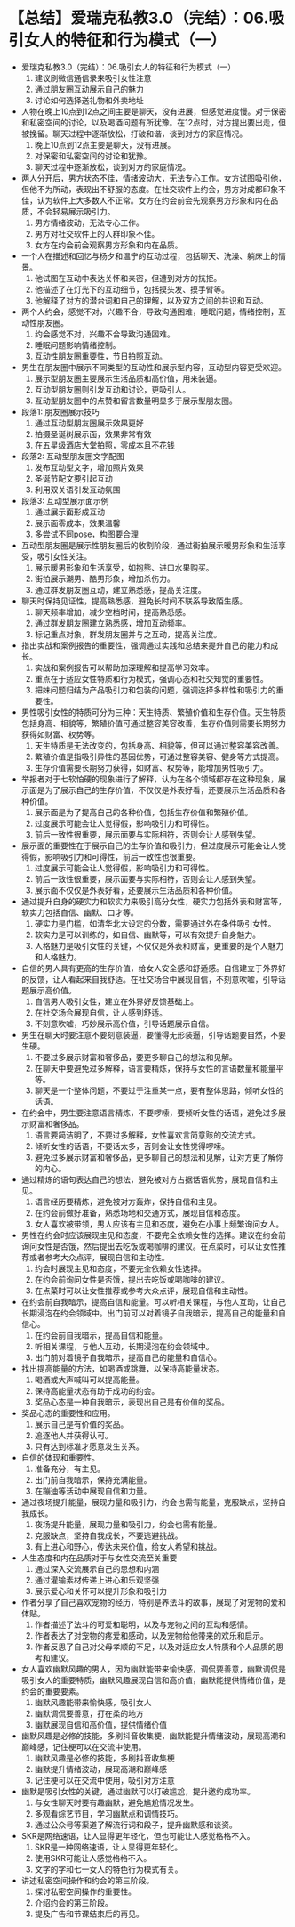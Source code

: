 # 【总结】爱瑞克私教3.0（完结）：06.吸引女人的特征和行为模式（一）

-   爱瑞克私教3.0（完结）：06.吸引女人的特征和行为模式（一）
    1.  建议刷微信通信录来吸引女性注意
    2.  通过朋友圈互动展示自己的魅力
    3.  讨论如何选择送礼物和外卖地址
-   人物在晚上10点到12点之间主要是聊天，没有进展，但感觉进度慢。对于保密和私密空间的讨论，以及喝酒问题有所犹豫。在12点时，对方提出要出走，但被挽留。聊天过程中逐渐放松，打破和谐，谈到对方的家庭情况。
    1.  晚上10点到12点主要是聊天，没有进展。
    2.  对保密和私密空间的讨论和犹豫。
    3.  聊天过程中逐渐放松，谈到对方的家庭情况。
-   两人分开后，男方状态不佳，情绪波动大，无法专心工作。女方试图吸引他，但他不为所动，表现出不舒服的态度。在社交软件上约会，男方对成都印象不佳，认为软件上大多数人不正常。女方在约会前会先观察男方形象和内在品质，不会轻易展示吸引力。
    1.  男方情绪波动，无法专心工作。
    2.  男方对社交软件上的人群印象不佳。
    3.  女方在约会前会观察男方形象和内在品质。
-   一个人在描述和回忆与杨夕和温宁的互动过程，包括聊天、洗澡、躺床上的情景。
    1.  他试图在互动中表达关怀和亲密，但遭到对方的抗拒。
    2.  他描述了在灯光下的互动细节，包括摸头发、摸手臂等。
    3.  他解释了对方的潜台词和自己的理解，以及双方之间的共识和互动。
-   两个人约会，感觉不对，兴趣不合，导致沟通困难，睡眠问题，情绪控制，互动性朋友圈。
    1.  约会感觉不对，兴趣不合导致沟通困难。
    2.  睡眠问题影响情绪控制。
    3.  互动性朋友圈重要性，节日拍照互动。
-   男生在朋友圈中展示不同类型的互动性和展示型内容，互动型内容更受欢迎。
    1.  展示型朋友圈主要展示生活品质和高价值，用来装逼。
    2.  互动型朋友圈则引发互动和讨论，更吸引人。
    3.  互动型朋友圈中的点赞和留言数量明显多于展示型朋友圈。
-   段落1: 朋友圈展示技巧
    1.  通过互动型朋友圈展示效果更好
    2.  拍摄圣诞树展示面，效果非常有效
    3.  在五星级酒店大堂拍照，零成本且不花钱
-   段落2: 互动型朋友圈文字配图
    1.  发布互动型文字，增加照片效果
    2.  圣诞节配文要引起互动
    3.  利用双关语引发互动氛围
-   段落3: 互动型展示面示例
    1.  通过展示面形成互动
    2.  展示面零成本，效果温馨
    3.  多尝试不同pose，构图要合理
-   互动型朋友圈是展示性朋友圈后的收割阶段，通过街拍展示暖男形象和生活享受，吸引女性关注。
    1.  展示暖男形象和生活享受，如抱熊、进口水果购买。
    2.  街拍展示潮男、酷男形象，增加杀伤力。
    3.  通过群发朋友圈互动，建立熟悉感，提高关注度。
-   聊天时保持见证性，提高熟悉感，避免长时间不联系导致陌生感。
    1.  聊天频率增加，减少空档时间，提高熟悉感。
    2.  通过群发朋友圈建立熟悉感，增加互动频率。
    3.  标记重点对象，群发朋友圈并与之互动，提高关注度。
-   指出实战和案例报告的重要性，强调通过实践和总结来提升自己的能力和成长。
    1.  实战和案例报告可以帮助加深理解和提高学习效率。
    2.  重点在于适应女性特质和行为模式，强调心态和社交知觉的重要性。
    3.  把妹问题归结为产品吸引力和包装的问题，强调选择多样性和吸引力的重要性。
-   男性吸引女性的特质可分为三种：天生特质、繁殖价值和生存价值。天生特质包括身高、相貌等，繁殖价值可通过整容美容改善，生存价值则需要长期努力获得如财富、权势等。
    1.  天生特质是无法改变的，包括身高、相貌等，但可以通过整容美容改善。
    2.  繁殖价值是指吸引异性的基因优势，可通过整容美容、健身等方式提高。
    3.  生存价值需要长期努力获得，如财富、权势等，能增加男性吸引力。
-   举报者对于七软怕硬的现象进行了解释，认为在各个领域都存在这种现象，展示面是为了展示自己的生存价值，不仅仅是外表好看，还要展示生活品质和各种价值。
    1.  展示面是为了提高自己的各种价值，包括生存价值和繁殖价值。
    2.  过度展示可能会让人觉得假，影响吸引力和可得性。
    3.  前后一致性很重要，展示面要与实际相符，否则会让人感到失望。
-   展示面的重要性在于展示自己的生存价值和吸引力，但过度展示可能会让人觉得假，影响吸引力和可得性，前后一致性也很重要。
    1.  过度展示可能会让人觉得假，影响吸引力和可得性。
    2.  前后一致性很重要，展示面要与实际相符，否则会让人感到失望。
    3.  展示面不仅仅是外表好看，还要展示生活品质和各种价值。
-   通过提升自身的硬实力和软实力来吸引高分女性，硬实力包括外表和财富等，软实力包括自信、幽默、口才等。
    1.  硬实力是门槛，如清华北大设定的分数，需要通过外在条件吸引女性。
    2.  软实力是可以训练的，如自信、幽默等，可以有效提升自身魅力。
    3.  人格魅力是吸引女性的关键，不仅仅是外表和财富，更重要的是个人魅力和人格魅力。
-   自信的男人具有更高的生存价值，给女人安全感和舒适感。自信建立于外界好的反馈，让人看起来自我舒适。在社交场合中展现自信，不刻意吹嘘，引导话题展示高价值。
    1.  自信男人吸引女性，建立在外界好反馈基础上。
    2.  在社交场合展现自信，让人感到舒适。
    3.  不刻意吹嘘，巧妙展示高价值，引导话题展示自信。
-   男生在聊天时要注意不要刻意装逼，要懂得无形装逼，引导话题要自然，不要生硬。
    1.  不要过多展示财富和奢侈品，要更多聊自己的想法和见解。
    2.  在聊天中要避免过多解释，语言要精炼，保持与女性的言语数量和能量平等。
    3.  聊天是一个整体问题，不要过于注重某一点，要有整体思路，倾听女性的话语。
-   在约会中，男生要注意语言精炼，不要啰嗦，要倾听女性的话语，避免过多展示财富和奢侈品。
    1.  语言要简洁明了，不要过多解释，女性喜欢言简意赅的交流方式。
    2.  倾听女性的话语，不要话太多，否则会让女性觉得啰嗦。
    3.  避免过多展示财富和奢侈品，更多聊自己的想法和见解，让对方更了解你的内心。
-   通过精炼的语句表达自己的想法，避免被对方占据话语优势，展现自信和主见。
    1.  语言经历要精炼，避免被对方轰炸，保持自信和主见。
    2.  在约会前做好准备，熟悉场地和交通方式，展现自信和态度。
    3.  女人喜欢被带领，男人应该有主见和态度，避免在小事上频繁询问女人。
-   男性在约会时应该展现主见和态度，不要完全依赖女性的选择。建议在约会前询问女性是否饿，然后提出去吃饭或喝咖啡的建议。在点菜时，可以让女性推荐或者参考大众点评，展现自信和主动性。
    1.  约会时展现主见和态度，不要完全依赖女性选择。
    2.  在约会前询问女性是否饿，提出去吃饭或喝咖啡的建议。
    3.  在点菜时可以让女性推荐或参考大众点评，展现自信和主动性。
-   在约会前自我暗示，提高自信和能量。可以听相关课程，与他人互动，让自己长期浸泡在约会领域中。出门前可以对着镜子自我暗示，提高自己的能量和自信心。
    1.  在约会前自我暗示，提高自信和能量。
    2.  听相关课程，与他人互动，长期浸泡在约会领域中。
    3.  出门前对着镜子自我暗示，提高自己的能量和自信心。
-   找出提高能量的方法，如喝酒或跳舞，以保持高能量状态。
    1.  喝酒或大声喊叫可以提高能量。
    2.  保持高能量状态有助于成功的约会。
    3.  奖品心态是一种自我暗示，表现出自己是有价值的奖品。
-   奖品心态的重要性和应用。
    1.  展示自己是有价值的奖品。
    2.  追逐他人并获得认可。
    3.  只有达到标准才愿意发生关系。
-   自信的体现和重要性。
    1.  准备充分，有主见。
    2.  出门前自我暗示，保持充满能量。
    3.  在蹦迪等活动中展现自信和力量。
-   通过夜场提升能量，展现力量和吸引力，约会也需有能量，克服缺点，坚持自我成长。
    1.  夜场提升能量，展现力量和吸引力，约会也需有能量。
    2.  克服缺点，坚持自我成长，不要逃避挑战。
    3.  有上进心和野心，传达未来价值，给女人希望和挑战。
-   人生态度和内在品质对于与女性交流至关重要
    1.  通过深入交流展示自己的思想和内涵
    2.  通过灌输素材传递上进心和乐观坚强
    3.  展示爱心和关怀可以提升形象和吸引力
-   作者分享了自己喜欢宠物的经历，特别是养法斗的故事，展现了对宠物的爱和体贴。
    1.  作者描述了法斗的可爱和聪明，以及与宠物之间的互动和感情。
    2.  作者表达了对宠物的疼爱和感动，以及宠物给他带来的欢乐和启示。
    3.  作者反思了自己对父母孝顺的不足，以及对适应女人特质和个人品质的思考和建议。
-   女人喜欢幽默风趣的男人，因为幽默能带来愉快感，调侃要善意，幽默调侃是吸引女人的重要特质，幽默风趣展现自信和高价值，幽默能提供情绪价值，是约会的重要要素。
    1.  幽默风趣能带来愉快感，吸引女人
    2.  幽默调侃要善意，打在柔的地方
    3.  幽默展现自信和高价值，提供情绪价值
-   幽默风趣是必修的技能，多刷抖音收集梗，幽默能提升情绪波动，展现高潮和巅峰感，记住梗可以在交流中使用。
    1.  幽默风趣是必修的技能，多刷抖音收集梗
    2.  幽默提升情绪波动，展现高潮和巅峰感
    3.  记住梗可以在交流中使用，吸引对方注意
-   幽默是吸引女性的关键，通过幽默可以打破尴尬，提升邀约成功率。
    1.  与女性聊天时要有趣幽默，避免尴尬情况发生。
    2.  多观看综艺节目，学习幽默点和调情技巧。
    3.  通过公众号等渠道了解流行词和段子，提升幽默感和谈资。
-   SKR是网络速语，让人显得更年轻化，但也可能让人感觉格格不入。
    1.  SKR是一种网络速语，让人显得更年轻化。
    2.  使用SKR可能让人感觉格格不入。
    3.  文字的字和七一女人的特色行为模式有关。
-   讲述私密空间操作和约会的第三阶段。
    1.  探讨私密空间操作的重要性。
    2.  介绍约会的第三阶段。
    3.  提及广告和节课结束后的再见。
